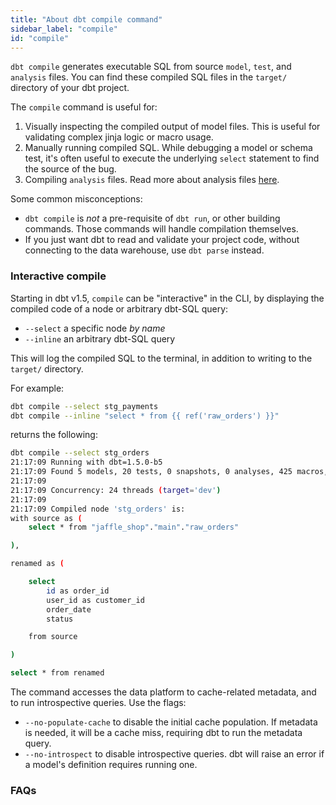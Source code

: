 ```yaml
---
title: "About dbt compile command"
sidebar_label: "compile"
id: "compile"
---
```


`dbt compile` generates executable SQL from source `model`, `test`, and `analysis` files. You can find these compiled SQL files in the `target/` directory of your dbt project.

The `compile` command is useful for:

1. Visually inspecting the compiled output of model files. This is useful for validating complex jinja logic or macro usage.
2. Manually running compiled SQL. While debugging a model or schema test, it's often useful to execute the underlying `select` statement to find the source of the bug.
3. Compiling `analysis` files. Read more about analysis files [here](/docs/build/analyses).

Some common misconceptions:
- `dbt compile` is _not_ a pre-requisite of `dbt run`, or other building commands. Those commands will handle compilation themselves.
- If you just want dbt to read and validate your project code, without connecting to the data warehouse, use `dbt parse` instead.

<VersionBlock firstVersion="1.5">

### Interactive compile

Starting in dbt v1.5, `compile` can be "interactive" in the CLI, by displaying the compiled code of a node or arbitrary dbt-SQL query:
- `--select` a specific node _by name_
- `--inline` an arbitrary dbt-SQL query

This will log the compiled SQL to the terminal, in addition to writing to the `target/` directory.

For example:

```bash
dbt compile --select stg_payments
dbt compile --inline "select * from {{ ref('raw_orders') }}"
```

returns the following:


```bash
dbt compile --select stg_orders
21:17:09 Running with dbt=1.5.0-b5
21:17:09 Found 5 models, 20 tests, 0 snapshots, 0 analyses, 425 macros, 0 operations, 3 seed files, 0 sources, 0 exposures, 0 metrics, 0 groups
21:17:09
21:17:09 Concurrency: 24 threads (target='dev')
21:17:09
21:17:09 Compiled node 'stg_orders' is:
with source as (
    select * from "jaffle_shop"."main"."raw_orders"

),

renamed as (

    select
        id as order_id
        user_id as customer_id
        order_date
        status

    from source

)

select * from renamed
```

</VersionBlock>

The command accesses the data platform to cache-related metadata, and to run introspective queries. Use the flags:
- `--no-populate-cache` to disable the initial cache population. If metadata is needed, it will be a cache miss, requiring dbt to run the metadata query.
- `--no-introspect` to disable introspective queries. dbt will raise an error if a model's definition requires running one.


### FAQs
<FAQ src="Warehouse/db-connection-dbt-compile" />
